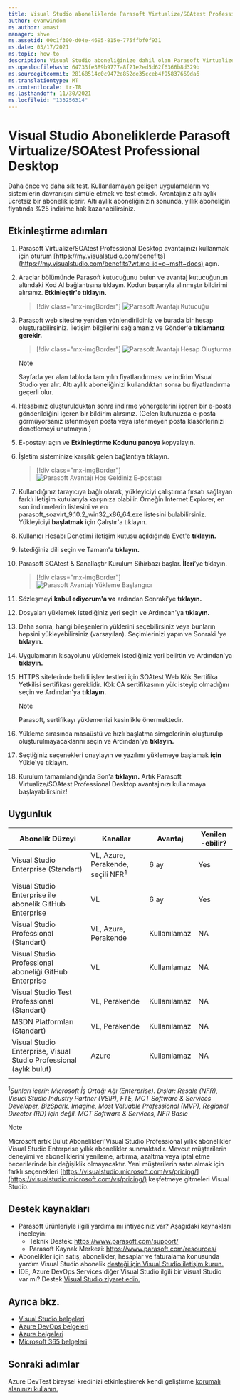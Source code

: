 ```yaml
---
title: Visual Studio aboneliklerde Parasoft Virtualize/SOAtest Professional | Microsoft Docs
author: evanwindom
ms.author: amast
manager: shve
ms.assetid: 00c1f300-d04e-4695-815e-775ffbf0f931
ms.date: 03/17/2021
ms.topic: how-to
description: Visual Studio aboneliğinize dahil olan Parasoft Virtualize/SOA Test Professional etkinleştirmeyi öğrenin.
ms.openlocfilehash: 64733fe389b9777a8f21e2ed5d62f6366b8d329b
ms.sourcegitcommit: 28168514c0c9472e852de35cceb4f95837669da6
ms.translationtype: MT
ms.contentlocale: tr-TR
ms.lasthandoff: 11/30/2021
ms.locfileid: "133256314"
---
```

# <a name="parasoft-virtualizesoatest-professional-desktop-in-visual-studio-subscriptions"></a>Visual Studio Aboneliklerde Parasoft Virtualize/SOAtest Professional Desktop

Daha önce ve daha sık test.  Kullanılamayan gelişen uygulamaların ve sistemlerin davranışını simüle etmek ve test etmek.  Avantajınız altı aylık ücretsiz bir abonelik içerir.  Altı aylık aboneliğinizin sonunda, yıllık aboneliğin fiyatında %25 indirime hak kazanabilirsiniz.

## <a name="activation-steps"></a>Etkinleştirme adımları

1. Parasoft Virtualize/SOAtest Professional Desktop avantajınızı kullanmak için oturum [https://my.visualstudio.com/benefits](https://my.visualstudio.com/benefits?wt.mc_id=o~msft~docs) açın.

2. Araçlar bölümünde Parasoft kutucuğunu bulun  ve avantaj kutucuğunun altındaki Kod Al bağlantısına tıklayın.   Kodun başarıyla alınmıştır bildirimi alırsınız.  **Etkinleştir'e tıklayın.**
   > [!div class="mx-imgBorder"]
   > ![Parasoft Avantajı Kutucuğu](_img/vs-parasoft/vs-parasoft-tile.png "Parasoft kutucuğunun 'Kod Al'a tıklayın ve ardından 'Etkinleştir'e tıklayın.")

3. Parasoft web sitesine yeniden yönlendirildiniz ve burada bir hesap oluşturabilirsiniz.  İletişim bilgilerini sağlamanız ve Gönder'e **tıklamanız gerekir.**
   > [!div class="mx-imgBorder"]
   > ![Parasoft Avantajı Hesap Oluşturma](_img/vs-parasoft/vs-parasoft-new-account.png "İletişim bilgilerinizi stiktan sonra 'Gönder'e tıklar ve ardından hesabınız oluşturun.")

   > [!Note]
   > Sayfada yer alan tabloda tam yılın fiyatlandırması ve indirim Visual Studio yer alır. Altı aylık aboneliğinizi kullandıktan sonra bu fiyatlandırma geçerli olur.  

4. Hesabınız oluşturulduktan sonra indirme yönergelerini içeren bir e-posta gönderildiğini içeren bir bildirim alırsınız.  (Gelen kutunuzda e-posta görmüyorsanız istenmeyen posta veya istenmeyen posta klasörlerinizi denetlemeyi unutmayın.)

5. E-postayı açın ve **Etkinleştirme Kodunu panoya** kopyalayın.

6. İşletim sisteminize karşılık gelen bağlantıya tıklayın.
   > [!div class="mx-imgBorder"]
   > ![Parasoft Avantajı Hoş Geldiniz E-postası](_img/vs-parasoft/vs-parasoft-email.png "İşletim sisteminize uygun indirme bağlantısını seçin.")

7. Kullandığınız tarayıcıya bağlı olarak, yükleyiciyi çalıştırma fırsatı sağlayan farklı iletişim kutularıyla karşınıza olabilir.  Örneğin Internet Explorer, en son indirmelerin listesini ve en parasoft_soavirt_9.10.2_win32_x86_64.exe listesini bulabilirsiniz. Yükleyiciyi **başlatmak** için Çalıştır'a tıklayın.

8. Kullanıcı Hesabı Denetimi iletişim kutusu açıldığında Evet'e **tıklayın.**

9. İstediğiniz dili seçin ve Tamam'a **tıklayın.**

10. Parasoft SOAtest & Sanallaştır Kurulum Sihirbazı başlar.  **İleri**’ye tıklayın.
    > [!div class="mx-imgBorder"]
    > ![Parasoft Avantajı Yükleme Başlangıcı](_img/vs-parasoft/vs-parasoft-start-install.png "Parasoft SOAtest'i Sanallaştır'a & tıklayın.")

11. Sözleşmeyi **kabul ediyorum'a ve** ardından Sonraki'ye **tıklayın.**

12. Dosyaları yüklemek istediğiniz yeri seçin ve Ardından'ya **tıklayın.**

13. Daha sonra, hangi bileşenlerin yüklerini seçebilirsiniz veya bunların hepsini yükleyebilirsiniz (varsayılan).  Seçimlerinizi yapın ve Sonraki 'ye **tıklayın.**

14. Uygulamanın kısayolunu yüklemek istediğiniz yeri belirtin ve Ardından'ya **tıklayın.**

15. HTTPS sitelerinde belirli işlev testleri için SOAtest Web Kök Sertifika Yetkilisi sertifikası gereklidir.  Kök CA sertifikasının yük isteyip olmadığını seçin ve Ardından'ya **tıklayın.**
    > [!NOTE]
    > Parasoft, sertifikayı yüklemenizi kesinlikle önermektedir.

16. Yükleme sırasında masaüstü ve hızlı başlatma simgelerinin oluşturulıp oluşturulmayacaklarını seçin ve Ardından'ya **tıklayın.**

17. Seçtiğiniz seçenekleri onaylayın ve yazılımı yüklemeye başlamak **için** Yükle'ye tıklayın.

18. Kurulum tamamlandığında Son'a **tıklayın.** Artık Parasoft Virtualize/SOAtest Professional Desktop avantajınızı kullanmaya başlayabilirsiniz!

## <a name="eligibility"></a>Uygunluk

| Abonelik Düzeyi                                                 |     Kanallar                                            | Avantaj                                                          | Yenilen -ebilir?    |
|--------------------------------------------------------------------|---------------------------------------------------------|------------------------------------------------------------------|---------------|
| Visual Studio Enterprise (Standart)   | VL, Azure, Perakende, seçili NFR<sup>1</sup> | 6 ay       |  Yes       |
| Visual Studio Enterprise ile abonelik GitHub Enterprise | VL | 6 ay       |  Yes       |
| Visual Studio Professional (Standart) | VL, Azure, Perakende                                       | Kullanılamaz                                                           |NA         |
| Visual Studio Professional aboneliği GitHub Enterprise | VL                                      | Kullanılamaz                                                           |NA         |
| Visual Studio Test Professional (Standart)                         | VL, Perakende                                              | Kullanılamaz                                                           |NA         |
| MSDN Platformları (Standart)                                          | VL, Perakende                                              | Kullanılamaz                                                           |NA         |
| Visual Studio Enterprise, Visual Studio Professional (aylık bulut) | Azure                                       | Kullanılamaz                                                           |NA|
||

<sup>1</sup>*Şunları içerir: Microsoft İş Ortağı Ağı (Enterprise). Dışlar: Resale (NFR), Visual Studio Industry Partner (VSIP), FTE, MCT Software & Services Developer, BizSpark, Imagine, Most Valuable Professional (MVP), Regional Director (RD) için değil.  MCT Software & Services, NFR Basic*  

> [!NOTE]
> Microsoft artık Bulut Abonelikleri'Visual Studio Professional yıllık abonelikler Visual Studio Enterprise yıllık abonelikler sunmaktadır. Mevcut müşterilerin deneyimi ve aboneliklerini yenileme, artırma, azaltma veya iptal etme becerilerinde bir değişiklik olmayacaktır. Yeni müşterilerin satın almak için farklı seçenekleri [https://visualstudio.microsoft.com/vs/pricing/](https://visualstudio.microsoft.com/vs/pricing/) keşfetmeye gitmeleri Visual Studio.

## <a name="support-resources"></a>Destek kaynakları
- Parasoft ürünleriyle ilgili yardıma mı ihtiyacınız var?  Aşağıdaki kaynakları inceleyin:
  - Teknik Destek:  https://www.parasoft.com/support/
  - Parasoft Kaynak Merkezi:  https://www.parasoft.com/resources/
- Abonelikler için satış, abonelikler, hesaplar ve faturalama konusunda yardım Visual Studio abonelik [desteği için Visual Studio iletişim kurun.](https://my.visualstudio.com/gethelp)
- IDE, Azure DevOps Services diğer Visual Studio ilgili bir Visual Studio var mı?  Destek [Visual Studio ziyaret edin.](https://visualstudio.microsoft.com/support/)

## <a name="see-also"></a>Ayrıca bkz.
- [Visual Studio belgeleri](/visualstudio/)
- [Azure DevOps belgeleri](/azure/devops/)
- [Azure belgeleri](/azure/)
- [Microsoft 365 belgeleri](/microsoft-365/)

## <a name="next-steps"></a>Sonraki adımlar
Azure DevTest bireysel kredinizi etkinleştirerek kendi geliştirme [korumalı alanınızı kullanın.](/azure/devtest/offer/quickstart-individual-credit)